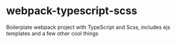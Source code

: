 # webpack-typescript-scss
Boilerplate webpack project with TypeScript and Scss, includes ejs templates and a few other cool things

